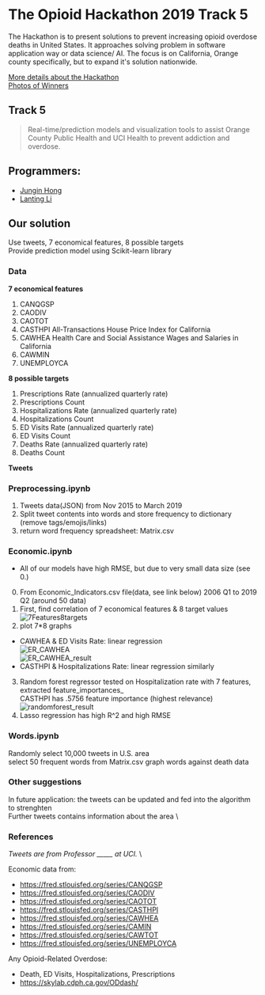 # The Opioid Hackathon 2019 Track 5
The Hackathon is to present solutions to prevent increasing opioid overdose deaths in United States.
It approaches solving problem in software application way or data science/ AI.
The focus is on California, Orange county specifically, but to expand it's solution nationwide.

[More details about the Hackathon](https://www.theopioidhackathon.com/)  
[Photos of Winners](https://twitter.com/predictech/status/1195162633319534592/photo/1)

## Track 5
> Real-time/prediction models and visualization tools to assist Orange County Public Health and UCI Health to prevent addiction and overdose. 

## Programmers: 
- [Jungin Hong](https://www.linkedin.com/in/junginh/) 
- [Lanting Li](https://www.linkedin.com/in/lanting-li-a15883198/)

## Our solution
Use tweets, 7 economical features, 8 possible targets  
Provide prediction model using Scikit-learn library  

### Data
**7 economical features**  
1. CANQGSP
2. CAODIV
3. CAOTOT
4. CASTHPI All-Transactions House Price Index for California
5. CAWHEA Health Care and Social Assistance Wages and Salaries in California
6. CAWMIN
7. UNEMPLOYCA  

**8 possible targets**  
1. Prescriptions Rate (annualized quarterly rate)
2. Prescriptions Count
3. Hospitalizations Rate (annualized quarterly rate)
4. Hospitalizations Count
5. ED Visits Rate (annualized quarterly rate)
6. ED Visits Count
7. Deaths Rate (annualized quarterly rate)
8. Deaths Count

**Tweets**  

### Preprocessing.ipynb
1. Tweets data(JSON) from Nov 2015 to March 2019
2. Split tweet contents into words and store frequency to dictionary (remove tags/emojis/links)
3. return word frequency spreadsheet: Matrix.csv

### Economic.ipynb 
- All of our models have high RMSE, but due to very small data size (see 0.)
0. From Economic_Indicators.csv file(data, see link below) 2006 Q1 to 2019 Q2 (around 50 data)
1. First, find correlation of 7 economical features & 8 target values  
   ![7Features8targets](https://user-images.githubusercontent.com/45378526/114261026-3473ea00-9a13-11eb-97f0-f2d5681daf32.PNG)  
2. plot 7*8 graphs  
  - CAWHEA & ED Visits Rate: linear regression  
  ![ER_CAWHEA](https://user-images.githubusercontent.com/45378526/114264757-b66e0e00-9a27-11eb-88c4-21f7d4eba600.PNG)  
  ![ER_CAWHEA_result](https://user-images.githubusercontent.com/45378526/114264781-db628100-9a27-11eb-9458-1cee3db8780f.PNG)  
  - CASTHPI & Hospitalizations Rate: linear regression similarly  
3. Random forest regressor tested on Hospitalization rate with 7 features, extracted feature_importances_  
   CASTHPI has .5756 feature importance (highest relevance)  
   ![randomforest_result](https://user-images.githubusercontent.com/45378526/114269585-f393c980-9a42-11eb-92c8-28d121f6fe0e.PNG)  
4. Lasso regression has high R^2 and high RMSE
   
### Words.ipynb
Randomly select 10,000 tweets in U.S. area  
select 50 frequent words from Matrix.csv
graph words against death data

### Other suggestions
In future application: the tweets can be updated and fed into the algorithm to strenghten \
Further tweets contains information about the area \

### References
*Tweets are from Professor _____ at UCI.* \

Economic data from:  
- https://fred.stlouisfed.org/series/CANQGSP  
- https://fred.stlouisfed.org/series/CAODIV  
- https://fred.stlouisfed.org/series/CAOTOT  
- https://fred.stlouisfed.org/series/CASTHPI  
- https://fred.stlouisfed.org/series/CAWHEA  
- https://fred.stlouisfed.org/series/CAMIN  
- https://fred.stlouisfed.org/series/CAWTOT  
- https://fred.stlouisfed.org/series/UNEMPLOYCA

Any Opioid-Related Overdose:
- Death, ED Visits, Hospitalizations, Prescriptions
- https://skylab.cdph.ca.gov/ODdash/
